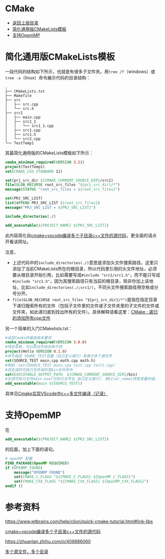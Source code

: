 # CMake

* [返回上层目录](../compiler-principles.md)
* [简化通用版CMakeLists模板](#简化通用版CMakeLists模板)
* [支持OpemMP](支持OpemMP)

# 简化通用版CMakeLists模板

一段代码的结构如下所示，也就是有很多子文件夹。用`tree /f`（windows）或`tree -a`（linux）命令展示代码的目录结构：

```shell
.
├── CMakeLists.txt
├── Makefile
├── src
│   ├── src.cpp
│   └── src.h
├── src1
│   ├── main.cpp
│   ├── src1_1
│   │   └── src1_1.cpp
│   ├── src1.cpp
│   ├── src1.h
│   └── src2.cpp
└── TestTemp1
```

 其最简化通用版的CMakeLists模板如下所示：

```cmake
cmake_minimum_required(VERSION 3.21)
project(TestTemp1)
set(CMAKE_CXX_STANDARD 11)

set(prj_src_dir ${CMAKE_CURRENT_SOURCE_DIR}/src1)
file(GLOB_RECURSE root_src_files "${prj_src_dir}/*")
message(STATUS "root_src_files = ${root_src_files}")

set(PRJ_SRC_LIST)
list(APPEND PRJ_SRC_LIST ${root_src_files})
message("PRJ_SRC_LIST = ${PRJ_SRC_LIST}")

include_directories(./)

add_executable(${PROJECT_NAME} ${PRJ_SRC_LIST})
```

此内容简化自[cmake+vscode编译多个子目录c++文件的源代码](https://zhuanlan.zhihu.com/p/409339062)，更全面的请点开看该网址。

注意，

* 上述代码中的`include_directories(./)`意思是添加头文件搜索路径，这里只添加了当前CMakeLists所在的根目录，所以代码里引用的头文件地址，必须要从根目录开始引用，比如需要写成`#include "src1/src1.h"`，而不能只写成`#include "src1.h"`，因为其搜索路径只有当前的根目录，除非你加上该地址，比如`include_directories(./;src1/)`，不同头文件搜索路径用空格或分号分开。
* `file(GLOB_RECURSE root_src_files "${prj_src_dir}/*")`是指在指定目录下递归搜索所有的文件（包括子文件里的文件或子文件夹里的子文件的文件或文件夹，如此递归直到找出所有的文件）。具体解释请看这里：[CMake : 递归的添加所有cpp文件](https://www.cnblogs.com/yongdaimi/p/14689417.html)

另一个简单的入门CMakelists.txt：

```cmake
#设定Cmake的最低版本要求
cmake_minimum_required(VERSION 3.0.0)
#项目名称，可以和文件夹名称不同
project(Hello VERSION 0.1.0)
#命令指定 SOURE_TEST变量（自己定义就行）来表示多个源文件
set(SOURCE_TEST main.cpp math.cpp math.h)
#例如：set(SOURCE_TEST main.cpp test.cpp test1.cpp)
#将生成的可执行文件保存至bin文件夹中
set(EXECUTABLE_OUTPUT_PATH  ${CMAKE_CURRENT_SOURCE_DIR}/bin)
#生成可执行文件main.exe(可执行文件名 自己定义就行)，用${var_name}获取变量的值。
add_executable(main ${SOURCE_TEST})
```

具体见[Cmake实现VScode中c++多文件编译（记录）](https://blog.csdn.net/qq_52045548/article/details/127091568)

# 支持OpemMP

在

```cmake
add_executable(${PROJECT_NAME} ${PRJ_SRC_LIST})
```

的后面，加上下面的语句。

```cmake
# openMP 配置
FIND_PACKAGE(OpenMP REQUIRED)
if (OPENMP_FOUND)
    message("OPENMP FOUND")
    set(CMAKE_C_FLAGS "${CMAKE_C_FLAGS} ${OpenMP_C_FLAGS}")
    set(CMAKE_CXX_FLAGS "${CMAKE_CXX_FLAGS} ${OpenMP_CXX_FLAGS}")
endif ()
```

# 参考资料

https://www.jetbrains.com/help/clion/quick-cmake-tutorial.html#link-libs

[cmake+vscode编译多个子目录c++文件的源代码](https://zhuanlan.zhihu.com/p/409339062)

https://zhuanlan.zhihu.com/p/406886060

[多个源文件，多个目录](https://www.shuzhiduo.com/A/nAJvK2go5r/)

